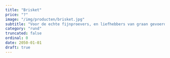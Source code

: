 ```yaml
---
title: "Brisket"
price: "?"
image: "/img/producten/brisket.jpg"
subtitle: "Voor de echte fijnproevers, en liefhebbers van graan gevoerd kwaliteitsrundvlees."
category: "rund"
truncated: false
ordinal: 0
date: 2050-01-01
draft: true
---
```

